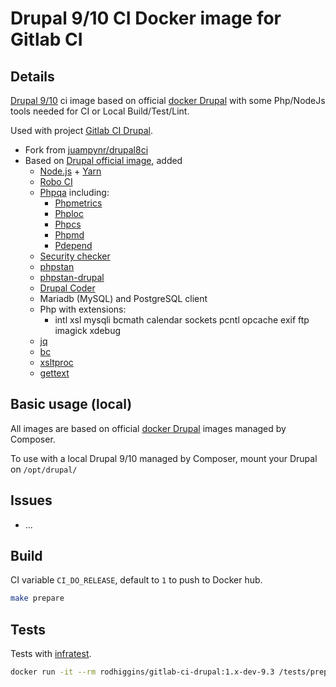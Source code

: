 # Drupal 9/10 CI Docker image for Gitlab CI

## Details

[Drupal 9/10](https://www.drupal.org) ci image based on official [docker Drupal](https://github.com/docker-library/drupal)
with some Php/NodeJs tools needed for CI or Local Build/Test/Lint.

Used with project [Gitlab CI Drupal](https://github.com/rod-higgins/gitlab-ci-drupal).

* Fork from [juampynr/drupal8ci](https://hub.docker.com/r/juampynr/drupal8ci/~/dockerfile/)
* Based on [Drupal official image](https://github.com/docker-library/drupal), added
  * [Node.js](https://nodejs.org/en/) + [Yarn](https://yarnpkg.com)
  * [Robo CI](http://robo.li)
  * [Phpqa](https://github.com/EdgedesignCZ/phpqa) including:
    * [Phpmetrics](https://www.phpmetrics.org)
    * [Phploc](https://github.com/sebastianbergmann/phploc)
    * [Phpcs](https://github.com/squizlabs/PHP_CodeSniffer)
    * [Phpmd](https://phpmd.org)
    * [Pdepend](https://pdepend.org)
  * [Security checker](https://github.com/fabpot/local-php-security-checker)
  * [phpstan](https://github.com/phpstan/phpstan)
  * [phpstan-drupal](https://github.com/mglaman/phpstan-drupal)
  * [Drupal Coder](https://www.drupal.org/project/coder)
  * Mariadb (MySQL) and PostgreSQL client
  * Php with extensions:
    * intl xsl mysqli bcmath calendar sockets pcntl opcache exif ftp imagick xdebug
  * [jq](https://stedolan.github.io/jq/)
  * [bc](https://www.gnu.org/software/bc/)
  * [xsltproc](http://xmlsoft.org/xslt/xsltproc.html)
  * [gettext](http://xmlsoft.org/xslt/xsltproc.html)

## Basic usage (local)

All images are based on official [docker Drupal](https://github.com/docker-library) images managed by Composer.

To use with a local Drupal 9/10 managed by Composer, mount your Drupal on `/opt/drupal/`

## Issues

* ...

## Build

CI variable `CI_DO_RELEASE`, default to `1` to push to Docker hub.

```bash
make prepare
```

## Tests

Tests with [infratest](https://testinfra.readthedocs.io/en/latest/).

```bash
docker run -it --rm rodhiggins/gitlab-ci-drupal:1.x-dev-9.3 /tests/prepare-tests.sh && pytest
```
